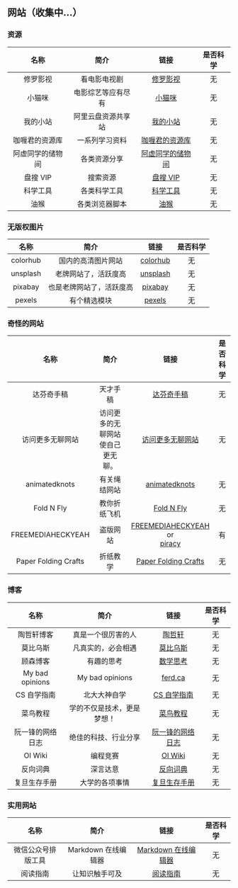 ## 网站（收集中...）

### 资源

|       名称       |        简介        |                    链接                     | 是否科学 |
| :--------------: | :----------------: | :-----------------------------------------: | :------: |
|     修罗影视     |    看电影电视剧    |      [修罗影视](https://www.xlys.me/)       |    无    |
|      小猫咪      | 电影综艺等应有尽有 |     [小猫咪](https://zy.xiaomaomi.cc/)      |    无    |
|     我的小站     | 阿里云盘资源共享站 |       [我的小站](https://pan666.net/)       |    无    |
|  咖喱君的资源库  |   一系列学习资料   | [咖喱君的资源库](https://link3.cc/galijun)  |    无    |
| 阿虚同学的储物间 |    各类资源分享    | [阿虚同学的储物间](https://axutongxue.com/) |    无    |
|     盘搜 VIP     |      搜索资源      |     [盘搜 VIP](https://www.pansou.vip/)     |    无    |
|     科学工具     |    各类科学工具    |  [科学工具](https://www.kexuegongju.com/)   |    无    |
|       油猴       |   各类浏览器脚本   |    [油猴](https://greasyfork.org/zh-CN)     |    无    |

### 无版权图片

|   名称   |           简介           |               链接                | 是否科学 |
| :------: | :----------------------: | :-------------------------------: | :------: |
| colorhub |    国内的高清图片网站    | [colorhub](https://colorhub.me/)  |    无    |
| unsplash |   老牌网站了，活跃度高   | [unsplash](https://unsplash.com/) |    无    |
| pixabay  | 也是老牌网站了，活跃度高 |  [pixabay](https://pixabay.com/)  |    无    |
|  pexels  |       有个精选模块       | [pexels](https://www.pexels.com/) |    无    |

### 奇怪的网站

|         名称         |               简介               |                                                            链接                                                            | 是否科学 |
| :------------------: | :------------------------------: | :------------------------------------------------------------------------------------------------------------------------: | :------: |
|      达芬奇手稿      |             天才手稿             |                                      [达芬奇手稿](http://www.drawingsofleonardo.org/)                                      |    无    |
|   访问更多无聊网站   | 访问更多的无聊网站使自己更无聊。 |                                       [访问更多无聊网站](https://theuselessweb.com/)                                       |    无    |
|    animatedknots     |           有关绳结网站           |                                      [animatedknots](https://www.animatedknots.com/)                                       |    无    |
|      Fold N Fly      |           教你折纸飞机           |                                          [Fold N Fly](https://www.foldnfly.com/)                                           |    无    |
|  FREEMEDIAHECKYEAH   |             盗版网站             | [FREEMEDIAHECKYEAH](https://www.reddit.com/r/FREEMEDIAHECKYEAH/wiki/index/) or<br />[piracy](https://rentry.org/Piracy-BG) |    有    |
| Paper Folding Crafts |             折纸教学             |                 [Paper Folding Crafts](https://www.origamiway.com/paper-folding-crafts-step-by-step.shtml)                 |    无    |

### 博客

|       名称       |            简介            |                               链接                               | 是否科学 |
| :--------------: | :------------------------: | :--------------------------------------------------------------: | :------: |
|    陶哲轩博客    |     真是一个很厉害的人     |            [陶哲轩](https://terrytao.wordpress.com/)             |    无    |
|     莫比乌斯     |     凡真实的，必会相遇     |                 [莫比乌斯](https://onojyun.com)                  |    无    |
|     顾森博客     |         有趣的思考         |               [数学思考](http://www.matrix67.com/)               |    无    |
| My bad opinions  |      My bad opinions       |                   [ferd.ca](https://ferd.ca/)                    |    无    |
|   CS 自学指南    |        北大大神自学        |                [CS 自学指南](https://csdiy.wiki/)                |    无    |
|     菜鸟教程     | 学的不仅是技术，更是梦想！ |               [菜鸟教程](https://www.runoob.com/)                |    无    |
| 阮一锋的网络日志 |    绝佳的科技、行业分享    |       [阮一锋的网络日志](https://www.ruanyifeng.com/blog/)       |    无    |
|     OI Wiki      |          编程竞赛          |                 [OI Wiki](https://oi-wiki.org/)                  |    无    |
|     反向词典     |          深言达意          |             [反向词典](https://www.shenyandayi.com/)             |    无    |
|   复旦生存手册   |       大学的各项事情       | [复旦生存手册](https://fudanmanual.github.io/FudanManual/Intro/) |    无    |

### 实用网站

|        名称        |        简介         |                          链接                          | 是否科学 |
| :----------------: | :-----------------: | :----------------------------------------------------: | :------: |
| 微信公众号排版工具 | Markdown 在线编辑器 | [Markdown 在线编辑器](https://markdown.com.cn/editor/) |    无    |
|      阅读指南      |   让知识触手可及    |            [阅读指南](https://readzn.com/)             |    无    |
